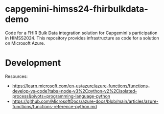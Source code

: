# capgemini-himss24-fhirbulkdata-demo
Code for a FHIR Bulk Data integration solution for Capgemini's participation in HIMSS2024. This repository provides infrastructure as code for a solution on Microsoft Azure.

# Development
Resources:
- https://learn.microsoft.com/en-us/azure/azure-functions/functions-develop-vs-code?tabs=node-v3%2Cpython-v2%2Cisolated-process&pivots=programming-language-python
- https://github.com/MicrosoftDocs/azure-docs/blob/main/articles/azure-functions/functions-reference-python.md